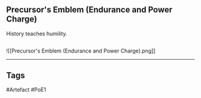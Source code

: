 ## Precursor's Emblem (Endurance and Power Charge)
History teaches humility.
##
![[Precursor's Emblem (Endurance and Power Charge).png]]

---
## Tags
#Artefact
#PoE1